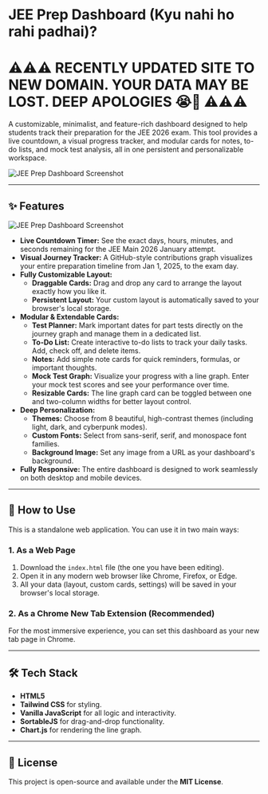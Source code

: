 # JEE Prep Dashboard (Kyu nahi ho rahi padhai)?

# ⚠️⚠️⚠️ RECENTLY UPDATED SITE TO NEW DOMAIN. YOUR DATA MAY BE LOST. DEEP APOLOGIES 😭🙏 ⚠️⚠️⚠️

A customizable, minimalist, and feature-rich dashboard designed to help students track their preparation for the JEE 2026 exam. This tool provides a live countdown, a visual progress tracker, and modular cards for notes, to-do lists, and mock test analysis, all in one persistent and personalizable workspace.

![JEE Prep Dashboard Screenshot](https://i.ibb.co/Cp6jbLQM/Screenshot-2025-08-16-230241.png) 

---

## ✨ Features

![JEE Prep Dashboard Screenshot](https://i.ibb.co/jvg4cK27/Screenshot-2025-08-17-150950.png) 

* **Live Countdown Timer:** See the exact days, hours, minutes, and seconds remaining for the JEE Main 2026 January attempt.
* **Visual Journey Tracker:** A GitHub-style contributions graph visualizes your entire preparation timeline from Jan 1, 2025, to the exam day.
* **Fully Customizable Layout:**
    * **Draggable Cards:** Drag and drop any card to arrange the layout exactly how you like it.
    * **Persistent Layout:** Your custom layout is automatically saved to your browser's local storage.
* **Modular & Extendable Cards:**
    * **Test Planner:** Mark important dates for part tests directly on the journey graph and manage them in a dedicated list.
    * **To-Do List:** Create interactive to-do lists to track your daily tasks. Add, check off, and delete items.
    * **Notes:** Add simple note cards for quick reminders, formulas, or important thoughts.
    * **Mock Test Graph:** Visualize your progress with a line graph. Enter your mock test scores and see your performance over time.
    * **Resizable Cards:** The line graph card can be toggled between one and two-column widths for better layout control.
* **Deep Personalization:**
    * **Themes:** Choose from 8 beautiful, high-contrast themes (including light, dark, and cyberpunk modes).
    * **Custom Fonts:** Select from sans-serif, serif, and monospace font families.
    * **Background Image:** Set any image from a URL as your dashboard's background.
* **Fully Responsive:** The entire dashboard is designed to work seamlessly on both desktop and mobile devices.


---

## 🚀 How to Use

This is a standalone web application. You can use it in two main ways:

### 1. As a Web Page

1.  Download the `index.html` file (the one you have been editing).
2.  Open it in any modern web browser like Chrome, Firefox, or Edge.
3.  All your data (layout, custom cards, settings) will be saved in your browser's local storage.

### 2. As a Chrome New Tab Extension (Recommended)

For the most immersive experience, you can set this dashboard as your new tab page in Chrome.

---

## 🛠️ Tech Stack

* **HTML5**
* **Tailwind CSS** for styling.
* **Vanilla JavaScript** for all logic and interactivity.
* **SortableJS** for drag-and-drop functionality.
* **Chart.js** for rendering the line graph.

---

## 📄 License

This project is open-source and available under the **MIT License**. 

